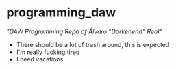# programming_daw
*"DAW Programming Repo of Álvaro "Darkenend" Real"*

* There should be a lot of trash around, this is expected
* I'm really fucking tired
* I need vacations
